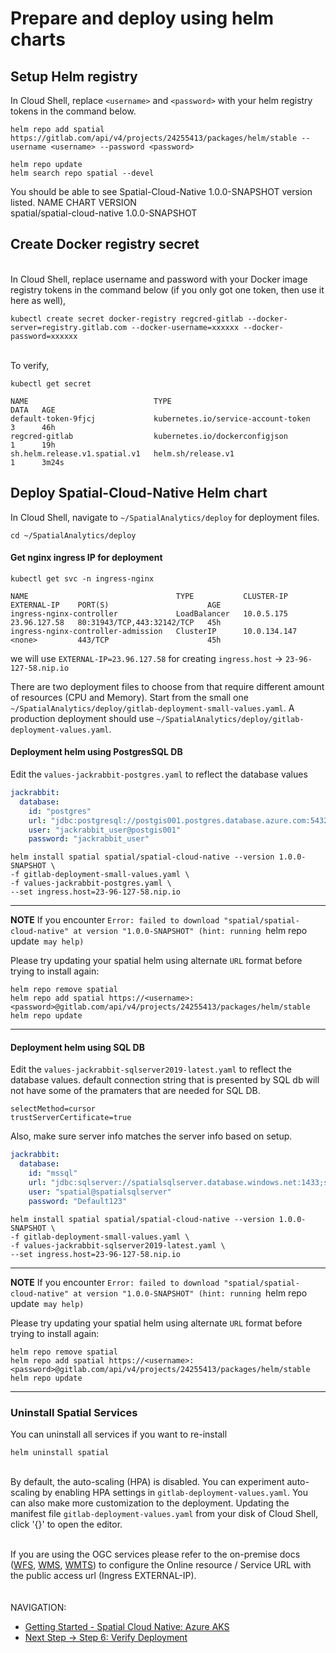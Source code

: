 # Prepare and deploy using helm charts


##  Setup Helm registry

In Cloud Shell, replace `<username>` and `<password>` with your helm registry
tokens in the command below.

```shell
helm repo add spatial https://gitlab.com/api/v4/projects/24255413/packages/helm/stable --username <username> --password <password>
```

```shell
helm repo update
helm search repo spatial --devel
```


You should be able to see Spatial-Cloud-Native 1.0.0-SNAPSHOT version
listed. NAME CHART VERSION\
spatial/spatial-cloud-native 1.0.0-SNAPSHOT


## Create Docker registry secret

\
In Cloud Shell, replace username and password with your Docker image
registry tokens in the command below (if you only got one token, then
use it here as well),

```shell
kubectl create secret docker-registry regcred-gitlab --docker-server=registry.gitlab.com --docker-username=xxxxxx --docker-password=xxxxxx
```

\
To verify,

```shell
kubectl get secret
```
```shell
NAME                            TYPE                                  DATA   AGE
default-token-9fjcj             kubernetes.io/service-account-token   3      46h
regcred-gitlab                  kubernetes.io/dockerconfigjson        1      19h
sh.helm.release.v1.spatial.v1   helm.sh/release.v1                    1      3m24s
```



##  Deploy Spatial-Cloud-Native Helm chart

In Cloud Shell, navigate to `~/SpatialAnalytics/deploy` for deployment files.

```shell
cd ~/SpatialAnalytics/deploy
```
#### Get nginx ingress IP for deployment
```shell
kubectl get svc -n ingress-nginx
```
```shell
NAME                                 TYPE           CLUSTER-IP     EXTERNAL-IP    PORT(S)                      AGE
ingress-nginx-controller             LoadBalancer   10.0.5.175     23.96.127.58   80:31943/TCP,443:32142/TCP   45h
ingress-nginx-controller-admission   ClusterIP      10.0.134.147   <none>         443/TCP                      45h
```

we will use `EXTERNAL-IP=23.96.127.58` for creating `ingress.host` -> `23-96-127-58.nip.io`

There are two deployment files to choose from that require different amount of resources (CPU and Memory). 
Start from the small one `~/SpatialAnalytics/deploy/gitlab-deployment-small-values.yaml`. 
A production deployment should use `~/SpatialAnalytics/deploy/gitlab-deployment-values.yaml`.

#### Deployment helm using PostgresSQL DB

Edit the `values-jackrabbit-postgres.yaml` to reflect the database
values
```yaml
jackrabbit:
  database:
    id: "postgres"
    url: "jdbc:postgresql://postgis001.postgres.database.azure.com:5432/jackrabbit_db?currentSchema=public"
    user: "jackrabbit_user@postgis001"
    password: "jackrabbit_user"
```

```shell
helm install spatial spatial/spatial-cloud-native --version 1.0.0-SNAPSHOT \
-f gitlab-deployment-small-values.yaml \
-f values-jackrabbit-postgres.yaml \
--set ingress.host=23-96-127-58.nip.io
```

---
**NOTE** If you encounter `Error: failed to download "spatial/spatial-cloud-native" at version "1.0.0-SNAPSHOT" (hint: running `helm repo update` may help)`

Please try updating your spatial helm using alternate `URL` format before trying to install again:

```shell
helm repo remove spatial
helm repo add spatial https://<username>:<password>@gitlab.com/api/v4/projects/24255413/packages/helm/stable
helm repo update
```

---

#### Deployment helm using SQL DB

Edit the `values-jackrabbit-sqlserver2019-latest.yaml` to reflect the database values. default connection string that is presented by SQL db will not have 
some of the pramaters that are needed for SQL DB.

`selectMethod=cursor`\
`trustServerCertificate=true`

Also, make sure server info matches the server info based on setup. 

```yaml
jackrabbit:
  database:
    id: "mssql"
    url: "jdbc:sqlserver://spatialsqlserver.database.windows.net:1433;selectMethod=cursor;authentication=SqlPassword;Database=spatial;encrypt=false;trustServerCertificate=true"
    user: "spatial@spatialsqlserver"
    password: "Default123"
```

```shell
helm install spatial spatial/spatial-cloud-native --version 1.0.0-SNAPSHOT \
-f gitlab-deployment-small-values.yaml \
-f values-jackrabbit-sqlserver2019-latest.yaml \
--set ingress.host=23-96-127-58.nip.io
```
---
**NOTE** If you encounter `Error: failed to download "spatial/spatial-cloud-native" at version "1.0.0-SNAPSHOT" (hint: running `helm repo update` may help)`

Please try updating your spatial helm using alternate `URL` format before trying to install again:

```shell
helm repo remove spatial
helm repo add spatial https://<username>:<password>@gitlab.com/api/v4/projects/24255413/packages/helm/stable
helm repo update
```

---

### Uninstall Spatial Services

You can uninstall all services if you want to re-install

```shell
helm uninstall spatial
```


\
By default, the auto-scaling (HPA) is disabled. You can experiment
auto-scaling by enabling HPA settings in
`gitlab-deployment-values.yaml`. You can also make more customization to
the deployment. Updating the manifest file
`gitlab-deployment-values.yaml` from your disk of Cloud Shell, click
\'{}\' to open the editor.


\
If you are using the OGC services please refer to the on-premise docs ([WFS](https://docs.precisely.com/docs/sftw/spectrum/22.1/en/webhelp/Spatial/Spatial/source/Resources/resources/repoman/wfs_settings.html), [WMS](https://docs.precisely.com/docs/sftw/spectrum/22.1/en/webhelp/Spatial/Spatial/source/Resources/resources/repoman/wms_settings.html), [WMTS](https://docs.precisely.com/docs/sftw/spectrum/22.1/en/webhelp/Spatial/Spatial/source/Resources/resources/repoman/wmts_settings.html)) to configure the Online resource / Service URL with the public access url (Ingress EXTERNAL-IP).
\
\
\
NAVIGATION:

- [Getting Started - Spatial Cloud Native: Azure AKS](README.md)
- [Next Step -> Step 6: Verify Deployment](verify_deployment.md)
